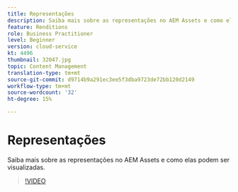 ```yaml
---
title: Representações
description: Saiba mais sobre as representações no AEM Assets e como elas podem ser visualizadas.
feature: Renditions
role: Business Practitioner
level: Beginner
version: cloud-service
kt: 4496
thumbnail: 32047.jpg
topic: Content Management
translation-type: tm+mt
source-git-commit: d9714b9a291ec3ee5f3dba9723de72bb120d2149
workflow-type: tm+mt
source-wordcount: '32'
ht-degree: 15%

---
```



# Representações

Saiba mais sobre as representações no AEM Assets e como elas podem ser visualizadas.

>[!VIDEO](https://video.tv.adobe.com/v/32047/?quality=12&learn=on&hidetitle=true)